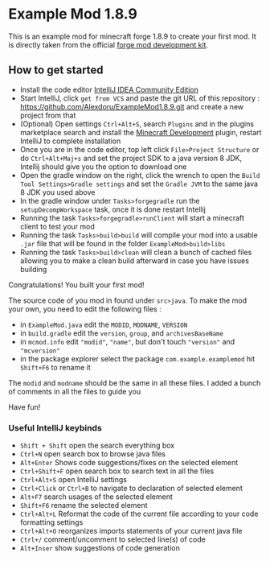 # Example Mod 1.8.9

This is an example mod for minecraft forge 1.8.9 to create your first mod. It is directly taken from the official [forge mod development kit](https://files.minecraftforge.net/net/minecraftforge/forge/index_1.8.9.html).

## How to get started
- Install the code editor [IntelliJ IDEA Community Edition](https://www.jetbrains.com/idea/download/?section=windows)
- Start IntelliJ, click `get from VCS` and paste the git URL of this repository : https://github.com/Alexdoru/ExampleMod1.8.9.git and create a new project from that
- (Optional) Open settings `Ctrl+Alt+S`, search `Plugins` and in the plugins marketplace search and install the [Minecraft Development](https://plugins.jetbrains.com/plugin/8327-minecraft-development) plugin, restart IntelliJ to complete installation
- Once you are in the code editor, top left click `File>Project Structure` or do `Ctrl+Alt+Maj+s` and set the project SDK to a java version 8 JDK, Intellij should give you the option to download one
- Open the gradle window on the right, click the wrench to open the `Build Tool Settings>Gradle settings` and set the `Gradle JVM` to the same java 8 JDK you used above
- In the gradle window under `Tasks>forgegradle` run the `setupDecompWorkspace` task, once it is done restart Intellij
- Running the task `Tasks>forgegradle>runClient` will start a minecraft client to test your mod
- Running the task `Tasks>build>build` will compile your mod into a usable `.jar` file that will be found in the folder `ExampleMod>build>libs`
- Running the task `Tasks>build>clean` will clean a bunch of cached files allowing you to make a clean build afterward in case you have issues building

Congratulations! You built your first mod!

The source code of you mod in found under `src>java`. To make the mod your own, you need to edit the following files :
- in `ExampleMod.java` edit the `MODID`, `MODNAME`, `VERSION`
- in `build.gradle` edit the `version`, `group`, and `archivesBaseName`
- in `mcmod.info` edit `"modid"`, `"name"`, but don't touch `"version"` and `"mcversion"`
- in the package explorer select the package `com.example.examplemod` hit `Shift+F6` to rename it

The `modid` and `modname` should be the same in all these files. I added a bunch of comments in all the files to guide you

Have fun!

### Useful IntelliJ keybinds

- `Shift + Shift` open the search everything box
- `Ctrl+N` open search box to browse java files
- `Alt+Enter` Shows code suggestions/fixes on the selected element
- `Ctrl+Shift+F` open search box to search text in all the files
- `Ctrl+Alt+S` open IntelliJ settings
- `Ctrl+Click` or `Ctrl+B` to navigate to declaration of selected element
- `Alt+F7` search usages of the selected element
- `Shift+F6` rename the selected element
- `Ctrl+Alt+L` Reformat the code of the current file according to your code formatting settings
- `Ctrl+Alt+O` reorganizes imports statements of your current java file
- `Ctrl+/` comment/uncomment to selected line(s) of code
- `Alt+Inser` show suggestions of code generation